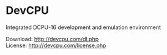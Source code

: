 DevCPU
======

Integrated DCPU-16 development and emulation environment

Download: http://devcpu.com/dl.php<br>
License: http://devcpu.com/license.php
